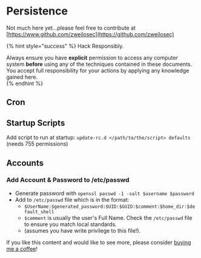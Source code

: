 # Persistence

Not much here yet...please feel free to contribute at [https://www.github.com/zweilosec](https://github.com/zweilosec)

{% hint style="success" %}
Hack Responsibly.

Always ensure you have **explicit** permission to access any computer system **before** using any of the techniques contained in these documents.  You accept full responsibility for your actions by applying any knowledge gained here.  
{% endhint %}

## Cron

## Startup Scripts

Add script to run at startup: `update-rc.d </path/to/the/script> defaults` \(needs 755 permissions\)

## Accounts

### Add Account & Password to /etc/passwd

* Generate password with `openssl passwd -1 -salt $username $password` 
* Add to `/etc/passwd` file which is in the format: 
  * `$UserName:$generated_password:$UID:$GUID:$comment:$home_dir:$default_shell` 
  * `$comment` is usually the user's Full Name.  Check the `/etc/passwd` file to ensure you match local standards.
  * \(assumes you have write privilege to this file!\). 

If you like this content and would like to see more, please consider [buying me a coffee](https://www.buymeacoffee.com/zweilosec)!

